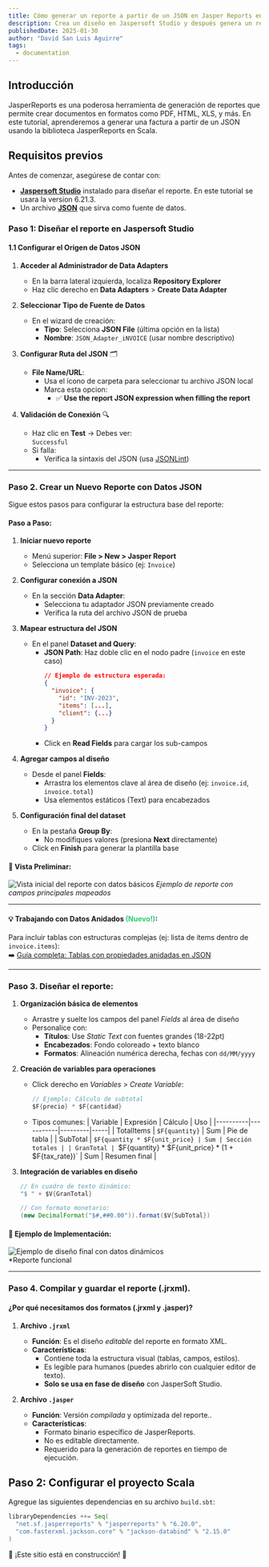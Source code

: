 ```yaml
---
title: Cómo generar un reporte a partir de un JSON en Jasper Reports en Scala
description: Crea un diseño en Jaspersoft Studio y después genera un reporte usando un datasource de tipo JSON con la librería de JasperReports. 
publishedDate: 2025-01-30
author: "David San Luis Aguirre"
tags:
  - documentation
---
```


## Introducción

JasperReports es una poderosa herramienta de generación de reportes que permite crear documentos en formatos como PDF, HTML, XLS, y más. En este tutorial, aprenderemos a generar una factura a partir de un JSON usando la biblioteca JasperReports en Scala.

## Requisitos previos

Antes de comenzar, asegúrese de contar con:

- [**Jaspersoft Studio**](https://community.jaspersoft.com/download-jaspersoft/community-edition/) instalado para diseñar el reporte. En este tutorial se usara la version 6.21.3.
- Un archivo [**JSON**](/jsons/invoices-json-examples) que sirva como fuente de datos.

### Paso 1: Diseñar el reporte en Jaspersoft Studio

#### 1.1 Configurar el Origen de Datos JSON

1. **Acceder al Administrador de Data Adapters**
   - En la barra lateral izquierda, localiza **Repository Explorer**
   - Haz clic derecho en **Data Adapters** > **Create Data Adapter**

2. **Seleccionar Tipo de Fuente de Datos**
   - En el wizard de creación:
      - **Tipo**: Selecciona **JSON File** (última opción en la lista)
      - **Nombre**: `JSON_Adapter_iNVOICE` (usar nombre descriptivo)

3. **Configurar Ruta del JSON** 🗂️
   - **File Name/URL**:
      - Usa el ícono de carpeta para seleccionar tu archivo JSON local
      - Marca esta opcion:
         - ✅ **Use the report JSON expression when filling the report**

4. **Validación de Conexión** 🔍
   - Haz clic en **Test** → Debes ver:  
     `Successful`
   - Si falla:
      - Verifica la sintaxis del JSON (usa [JSONLint](https://jsonlint.com/))

---



### Paso 2. **Crear un Nuevo Reporte con Datos JSON**

Sigue estos pasos para configurar la estructura base del reporte:

#### Paso a Paso:
1. **Iniciar nuevo reporte**
   - Menú superior: **File > New > Jasper Report**
   - Selecciona un template básico (ej: `Invoice`)

2. **Configurar conexión a JSON**
   - En la sección **Data Adapter**:
      - Selecciona tu adaptador JSON previamente creado
      - Verifica la ruta del archivo JSON de prueba

3. **Mapear estructura del JSON**
   - En el panel **Dataset and Query**:
      - **JSON Path**: Haz doble clic en el nodo padre (`invoice` en este caso)
        ```json
        // Ejemplo de estructura esperada:
        {
          "invoice": {
            "id": "INV-2023",
            "items": [...],
            "client": {...}
          }
        }
        ```
      - Click en **Read Fields** para cargar los sub-campos

4. **Agregar campos al diseño**
   - Desde el panel **Fields**:
      - Arrastra los elementos clave al área de diseño (ej: `invoice.id`, `invoice.total`)
      - Usa elementos estáticos (Text) para encabezados

5. **Configuración final del dataset**
   - En la pestaña **Group By**:
      - No modifiques valores (presiona **Next** directamente)
   - Click en **Finish** para generar la plantilla base

#### 📸 Vista Preliminar:
![Vista inicial del reporte con datos básicos](@/assets/screenshots/invoice-init-screenshot.png)
*Ejemplo de reporte con campos principales mapeados*

---

#### 💡 **Trabajando con Datos Anidados** <span style="color: #2ecc71;">(Nuevo!)</span>:
Para incluir tablas con estructuras complejas (ej: lista de ítems dentro de `invoice.items`):  
➡️ [Guía completa: Tablas con propiedades anidadas en JSON](/jaspersofstudio/propiedades-anidadas-json-tabla)

---

### Paso 3. **Diseñar el reporte**:

1. **Organización básica de elementos**
    - Arrastre y suelte los campos del panel *Fields* al área de diseño
    - Personalice con:
        - **Títulos**: Use *Static Text* con fuentes grandes (18-22pt)
        - **Encabezados**: Fondo coloreado + texto blanco
        - **Formatos**: Alineación numérica derecha, fechas con `dd/MM/yyyy`

2. **Creación de variables para operaciones** 
    - Click derecho en *Variables* > *Create Variable*:
      ```java
      // Ejemplo: Cálculo de subtotal
      $F{precio} * $F{cantidad}
      ```
    - Tipos comunes:
      | Variable | Expresión | Cálculo | Uso |
      |----------|-----------|---------|-----|
      | TotalItems | `$F{quantity}` | Sum | Pie de tabla |
      | SubTotal | `$F{quantity * $F{unit_price} | Sum | Sección totales |
      | GranTotal | `$F{quantity} * $F{unit_price} * (1 + $F{tax_rate})` | Sum | Resumen final |

3. **Integración de variables en diseño**
   ```java
   // En cuadro de texto dinámico:
   "$ " + $V{GranTotal}
   
   // Con formato monetario:
   (new DecimalFormat("$#,##0.00")).format($V{SubTotal})

#### 📸 Ejemplo de Implementación:
![Ejemplo de diseño final con datos dinámicos](@/assets/screenshots/invoice-finish-screenshot.png)  
*Reporte funcional 

---

### Paso 4. **Compilar y guardar el reporte (.jrxml)**.

#### ¿Por qué necesitamos dos formatos (.jrxml y .jasper)?

1. **Archivo `.jrxml`**
    - **Función**: Es el diseño *editable* del reporte en formato XML.
    - **Características**:
        - Contiene toda la estructura visual (tablas, campos, estilos).
        - Es legible para humanos (puedes abrirlo con cualquier editor de texto).
        - **Solo se usa en fase de diseño** con JasperSoft Studio.

2. **Archivo `.jasper`**
    - **Función**: Versión *compilada* y optimizada del reporte..
    - **Características**:
        - Formato binario específico de JasperReports.
        - No es editable directamente.
        - Requerido para la generación de reportes en tiempo de ejecución.


## Paso 2: Configurar el proyecto Scala

Agregue las siguientes dependencias en su archivo `build.sbt`:

```scala
libraryDependencies ++= Seq(
  "net.sf.jasperreports" % "jasperreports" % "6.20.0",
  "com.fasterxml.jackson.core" % "jackson-databind" % "2.15.0"
)
```

🚧 ¡Este sitio está en construcción! 🚧

